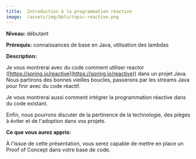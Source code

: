```yaml
---
title:  Introduction à la programmation réactive
image:  /assets/img/bbls/topic-reactive.png
---
```

**Niveau:** débutant

**Prérequis:** connaissances de base en Java, utilisation des lambdas

**Description:**

Je vous montrerai avec du code comment utiliser reactor ([https://spring.io/reactive](https://spring.io/reactive)) dans un projet Java. Nous partirons des bonnes vieilles boucles, passerons par les streams Java pour finir avec du code réactif.

Je vous montrerai aussi comment intégrer la programmation réactive dans du code existant.

Enfin, nous pourrons discuter de la pertinence de la technologie, des pièges à éviter et de l'adoption dans vos projets.

**Ce que vous aurez appris:**

À l'issue de cette présentation, vous serez capable de mettre en place un Proof of Concept dans votre base de code.
